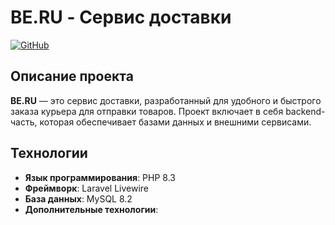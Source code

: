 # BE.RU - Сервис доставки

[![GitHub](https://img.shields.io/badge/GitHub-Repository-blue)](https://github.com/only1blank/BE.RU)

## Описание проекта

**BE.RU** — это сервис доставки, разработанный для удобного и быстрого заказа курьера для отправки товаров. Проект включает в себя backend-часть, которая обеспечивает базами данных и внешними сервисами.

## Технологии

- **Язык программирования**: PHP 8.3
- **Фреймворк**: Laravel Livewire
- **База данных**:  MySQL 8.2
- **Дополнительные технологии**: 

